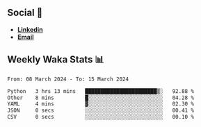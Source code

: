 ## Social 🔗

- [**Linkedin**](https://www.linkedin.com/in/trevorward001/)
- **<a href="mailto:trevorward001@gmail.com">Email<a>**

## Weekly Waka Stats 📊
<!--START_SECTION:waka-->

```txt
From: 08 March 2024 - To: 15 March 2024

Python   3 hrs 13 mins   ███████████████████████▒░   92.88 %
Other    8 mins          █░░░░░░░░░░░░░░░░░░░░░░░░   04.28 %
YAML     4 mins          ▓░░░░░░░░░░░░░░░░░░░░░░░░   02.30 %
JSON     0 secs          ░░░░░░░░░░░░░░░░░░░░░░░░░   00.41 %
CSV      0 secs          ░░░░░░░░░░░░░░░░░░░░░░░░░   00.10 %
```

<!--END_SECTION:waka-->

<!--

Here are some ideas to get you started:

- 🔭 I’m currently working on (way to add branches committed on)
- 🌱 I’m currently learning Web Frameworks and Machine Learning! (Lisp, JS (react & angular), Python, and __)
- 💬 Ask me about ...
- 📫 How to reach me: 
- 😄 Pronouns: He/Him/His
- ⚡ Fun fact: ...

that-recsys-lab
-->
